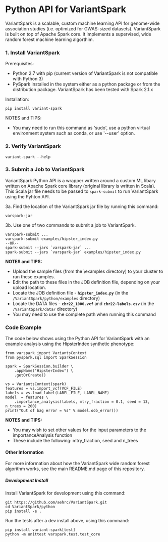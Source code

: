 # Python API for VariantSpark

VariantSpark is a scalable, custom machine learning API for genome-wide association studies (i.e. optimized for GWAS-sized datasets).
VariantSpark is built on top of Apache Spark core. It implements a supervised, wide random forest machine learning algorthim. 

### 1. Install VariantSpark

Prerequisites: 
- Python 2.7 with pip (current version of VariantSpark is not compatible with Python 3)
- PySpark installed in the system either as a python package or from the distribution package. VariantSpark has been tested with Spark 2.1.x
 
Installation:
 
    pip install variant-spark  
    
NOTES and TIPS:  
 - You may need to run this command as 'sudo', use a python virtual environment system such as conda, or use '--user' option.

### 2. Verify VariantSpark

    variant-spark --help

### 3. Submit a Job to VariantSpark

VariantSpark Python API is a wrapper written around a custom ML libary written on  Apache Spark core library (original library is written in Scala). This Scala jar file needs to be passed to `spark-submit` to run VariantSpark using the Pyhton API.

3a. Find the location of the VariantSpark jar file by running this command:

    varspark-jar
    
3b. Use one of two commands to submit a job to VariantSpark.  

    varspark-submit ...
    varspark-submit examples/hipster_index.py  
    --OR--
    spark-submit --jars `varspark-jar` ... 
    spark-submit --jars `varspark-jar` examples/hipster_index.py

**NOTES and TIPS:**   
  - Upload the sample files (from the \examples directory) to your cluster to run these examples. 
  - Edit the path to these files in the JOB definition file, depending on your upload location.   
  - Locate the JOB definition file - **`hipster_index.py`** (in the `/VariantSpark/python/examples` directory)  
  - Locate the DATA files - **`chr22_1000.vcf`** and **`chr22-labels.csv`**  (in the `/VariantSpark/data/` directory)
  - You may need to use the complete path when running this command

### Code Example

The code below shows using the Python API for VariantSpark with an example analysis using the HipsterIndex synthetic phenotype:

    from varspark import VariantsContext
    from pyspark.sql import SparkSession

    spark = SparkSession.builder \
        .appName("HipsterIndex") \
        .getOrCreate()
        
    vs = VariantsContext(spark)
    features = vs.import_vcf(VCF_FILE)
    labels = vs.load_label(LABEL_FILE, LABEL_NAME)
    model  = features \
        .importance_analysis(labels, mtry_fraction = 0.1, seed = 13, n_trees = 200)
    print("Out of bag error = %s" % model.oob_error())
    
**NOTES and TIPS:**
   - You may wish to set other values for the input parameters to the importanceAnalysis function
   - These include the following: mtry_fraction, seed and n_trees

#### Other Information

For more information about how the VariantSpark wide random forest algorithm works, see the main README.md page of this repository.

##### Development Install

Install VariantSpark for development using this command:

    git https://github.com/aehrc/VariantSpark.git
    cd VariantSpark/python
    pip install -e .

Run the tests after a dev install above, using this command:

    pip install variant-spark[test]
    python -m unittest varspark.test.test_core
    
